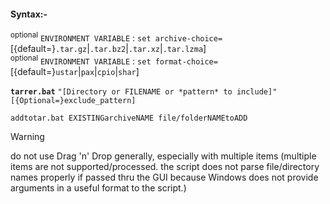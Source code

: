#### Syntax:-
<SUP>optional</SUP> `ENVIRONMENT VARIABLE` : `set archive-choice=`[{default=}`.tar.gz`|`.tar.bz2`|`.tar.xz`|`.tar.lzma`]<br>
<SUP>optional</SUP> `ENVIRONMENT VARIABLE` : `set format-choice=`[{default=}`ustar`|`pax`|`cpio`|`shar`]

<b>`tarrer.bat`</b> `"[Directory or FILENAME or *pattern* to include]" [{Optional=}exclude_pattern]`

`addtotar.bat EXISTINGarchiveNAME file/folderNAMEtoADD`

>[!WARNING]
do not use Drag 'n' Drop generally, especially with multiple items (multiple items are not supported/processed. the script does not parse file/directory names properly if passed thru the GUI because Windows does not provide arguments in a useful format to the script.)
